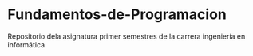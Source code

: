 # Fundamentos-de-Programacion
Repositorio dela asignatura primer semestres de la carrera ingeniería en informática
